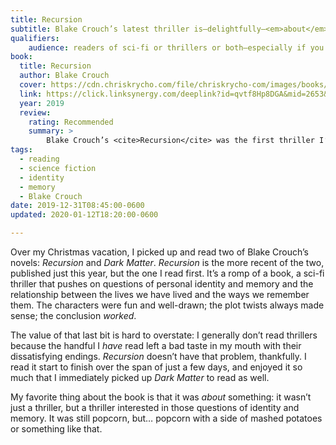 ```yaml
---
title: Recursion
subtitle: Blake Crouch’s latest thriller is—delightfully—<em>about</em> something.
qualifiers:
    audience: readers of sci-fi or thrillers or both—especially if you have an interest in identity, memory, and the ways they intersect.
book:
  title: Recursion
  author: Blake Crouch
  cover: https://cdn.chriskrycho.com/file/chriskrycho-com/images/books/recursion.jpg
  link: https://click.linksynergy.com/deeplink?id=qvtf8Hp8DGA&mid=2653&murl=https%3A%2F%2Fwww.alibris.com%2FRecursion-Blake-Crouch%2Fbook%2F42580801
  year: 2019
  review:
    rating: Recommended
    summary: >
        Blake Crouch’s <cite>Recursion</cite> was the first thriller I’ve read in a long time—and it didn’t let me down. Its interest in identity and memory made it more than just a thriller, and I’m glad I read it.
tags:
  - reading
  - science fiction
  - identity
  - memory
  - Blake Crouch
date: 2019-12-31T08:45:00-0600
updated: 2020-01-12T18:20:00-0600

---
```


Over my Christmas vacation, I picked up and read two of Blake Crouch’s novels: <cite>Recursion</cite> and <cite>Dark Matter</cite>. <cite>Recursion</cite> is the more recent of the two, published just this year, but the one I read first. It’s a romp of a book, a sci-fi thriller that pushes on questions of personal identity and memory and the relationship between the lives we have lived and the ways we remember them. The characters were fun and well-drawn; the plot twists always made sense; the conclusion *worked*.

The value of that last bit is hard to overstate: I generally don’t read thrillers because the handful I *have* read left a bad taste in my mouth with their dissatisfying endings. <cite>Recursion</cite> doesn’t have that problem, thankfully. I read it start to finish over the span of just a few days, and enjoyed it so much that I immediately picked up <cite>Dark Matter</cite> to read as well.

My favorite thing about the book is that it was *about* something: it wasn’t just a thriller, but a thriller interested in those questions of identity and memory. It was still popcorn, but… popcorn with a side of mashed potatoes or something like that.